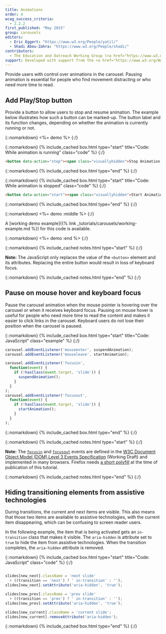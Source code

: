```yaml
---
title: Animations
order: 4
wcag_success_criteria:
  - 2.2.2
first_published: "May 2015"
group: carousels
editors:
  - Eric Eggert: "https://www.w3.org/People/yatil/"
  - Shadi Abou-Zahra: "https://www.w3.org/People/shadi/"
contributors:
  - The Education and Outreach Working Group (<a href="https://www.w3.org/WAI/EO/">EOWG</a>)
support: Developed with support from the <a href="https://www.w3.org/WAI/ACT/">WAI-ACT project</a>, co-funded by the <strong>European Commission <abbr title="Information Society Technologies">IST</abbr> Programme</strong>.
---
```


Provide users with control over animations in the carousel. Pausing animation is essential for people who find movement distracting or who need more time to read.

## Add Play/Stop button

Provide a button to allow users to stop and resume animation. The example below illustrates how such a button can be marked-up. The button label and its function changes, depending on whether the animation is currently running or not.

{::nomarkdown}
<%= demo %>
{:/}

{::nomarkdown}
{% include_cached box.html type="start" title="Code: While animation is running" class="code" %}
{:/}

~~~html
<button data-action="stop"><span class="visuallyhidden">Stop Animation </span>￭</button>
~~~

{::nomarkdown}
{% include_cached box.html type="end" %}
{:/}

{::nomarkdown}
{% include_cached box.html type="start" title="Code: While animation is stopped" class="code" %}
{:/}

~~~html
<button data-action="start"><span class="visuallyhidden">Start Animation </span>▶</button>
~~~

{::nomarkdown}
{% include_cached box.html type="end" %}
{:/}

{::nomarkdown}
<%= demo :middle %>
{:/}

A [working demo example]({% link _tutorials/carousels/working-example.md %}) for this code is available.

{::nomarkdown}
<%= demo :end %>
{:/}

{::nomarkdown}
{% include_cached notes.html type="start" %}
{:/}

**Note:** The JavaScript only replaces the value of the `<button>` element and its attributes. Replacing the entire button would result in loss of keyboard focus.

{::nomarkdown}
{% include_cached notes.html type="end" %}
{:/}

## Pause on mouse hover and keyboard focus

Pause the carousel animation when the mouse pointer is hovering over the carousel or when it receives keyboard focus. Pausing on mouse hover is useful for people who need more time to read the content and makes it easier to click links in the carousel. Keyboard users do not lose their position when the carousel is paused.

{::nomarkdown}
{% include_cached box.html type="start" title="Code: JavaScript" class="example" %}
{:/}

~~~js
carousel.addEventListener('mouseenter', suspendAnimation);
carousel.addEventListener('mouseleave', startAnimation);

carousel.addEventListener('focusin',
  function(event) {
    if (!hasClass(event.target, 'slide')) {
      suspendAnimation();
    }
  }
);
carousel.addEventListener('focusout',
  function(event) {
    if (!hasClass(event.target, 'slide')) {
      startAnimation();
    }
  }
);
~~~

{::nomarkdown}
{% include_cached box.html type="end" %}
{:/}

{::nomarkdown}
{% include_cached notes.html type="start" %}
{:/}

**Note:** The [`focusin`](https://www.w3.org/TR/DOM-Level-3-Events/#event-type-focusIn) and [`focusout`](https://www.w3.org/TR/DOM-Level-3-Events/#event-type-focusout) events are defined in the [W3C Document Object Model (DOM) Level 3 Events Specification](https://www.w3.org/TR/DOM-Level-3-Events/) (Working Draft) and implemented in many browsers. Firefox needs [a short polyfill](full-code.html) at the time of publication of this tutorial.

{::nomarkdown}
{% include_cached notes.html type="end" %}
{:/}

## Hiding transitioning elements from assistive technologies

During transitions, the current and next items are visible. This also means that those two items are available to assistive technologies, with the current item disappearing, which can be confusing to screen reader users.

In the following example, the item that is being activated gets an `in-transition` class that makes it visible. The `aria-hidden` is attribute set to `true` to hide the item from assistive technologies. When the transition completes, the `aria-hidden` attribute is removed.

{::nomarkdown}
{% include_cached box.html type="start" title="Code: JavaScript" class="code" %}
{:/}

~~~js

slides[new_next].className = 'next slide'
  + ((transition == 'next') ? ' in-transition' : '');
slides[new_next].setAttribute('aria-hidden', 'true');

slides[new_prev].className = 'prev slide'
  + ((transition == 'prev') ? ' in-transition' : '');
slides[new_prev].setAttribute('aria-hidden', 'true');

slides[new_current].className = 'current slide';
slides[new_current].removeAttribute('aria-hidden');
~~~

{::nomarkdown}
{% include_cached box.html type="end" %}
{:/}
